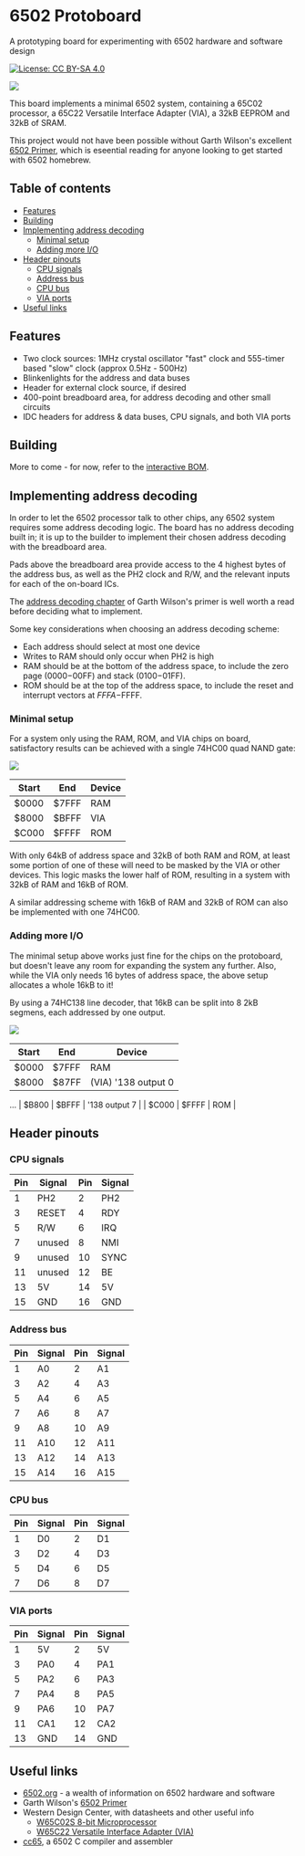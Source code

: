 # 6502 Protoboard

A prototyping board for experimenting with 6502 hardware and software design

[![License: CC BY-SA 4.0](https://img.shields.io/badge/License-CC%20BY--SA%204.0-lightgrey.svg)](https://creativecommons.org/licenses/by-sa/4.0/)

![](img/proto.png)

This board implements a minimal 6502 system, containing a 65C02 processor, a 65C22 Versatile Interface Adapter (VIA), a 32kB EEPROM and 32kB of SRAM.

This project would not have been possible without Garth Wilson's excellent [6502 Primer](https://wilsonminesco.com/6502primer/index.html), which is eseential reading for anyone looking to get started with 6502 homebrew.

## Table of contents

- [Features](#features)
- [Building](#building)
- [Implementing address decoding](#implementing-address-decoding)
  - [Minimal setup](#minimal-setup)
  - [Adding more I/O](#adding-more-i-o)
- [Header pinouts](#header-pinouts)
  - [CPU signals](#cpu-signals)
  - [Address bus](#address-bus)
  - [CPU bus](#cpu-bus)
  - [VIA ports](#via-ports)
- [Useful links](#useful-links)

## Features

- Two clock sources: 1MHz crystal oscillator "fast" clock and 555-timer based "slow" clock (approx 0.5Hz - 500Hz)
- Blinkenlights for the address and data buses
- Header for external clock source, if desired
- 400-point breadboard area, for address decoding and other small circuits
- IDC headers for address & data buses, CPU signals, and both VIA ports

## Building

More to come - for now, refer to the [interactive BOM](https://rjhelms.github.io/6502proto/ibom.html).

## Implementing address decoding

In order to let the 6502 processor talk to other chips, any 6502 system requires some address decoding logic. The board has no address decoding built in; it is up to the builder to implement their chosen address decoding with the breadboard area.

Pads above the breadboard area provide access to the 4 highest bytes of the address bus, as well as the PH2 clock and R/W, and the relevant inputs for each of the on-board ICs.

The [address decoding chapter](https://wilsonminesco.com/6502primer/addr_decoding.html) of Garth Wilson's primer is well worth a read before deciding what to implement.

Some key considerations when choosing an address decoding scheme:

- Each address should select at most one device
- Writes to RAM should only occur when PH2 is high
- RAM should be at the bottom of the address space, to include the  zero  page ($0000-$00FF) and stack ($0100-$01FF).
- ROM should be at the top of the address space, to include the reset and interrupt vectors at $FFFA-$FFFF.

### Minimal setup

For a system only using the RAM, ROM, and VIA chips on board, satisfactory results can be achieved with a single 74HC00 quad NAND gate:

![](img/address_decode1.png)

| Start | End   | Device |
|-------|-------|--------|
| $0000 | $7FFF | RAM    |
| $8000 | $BFFF | VIA    |
| $C000 | $FFFF | ROM    |

With only 64kB of address space and 32kB of both RAM and ROM, at least some portion of one of these will need to be masked by the VIA or other devices. This logic masks the lower half of ROM, resulting in a system with 32kB of RAM and 16kB of ROM.

A similar addressing scheme with 16kB of RAM and 32kB of ROM can also be implemented with one 74HC00.

### Adding more I/O

The minimal setup above works just fine for the chips on the protoboard, but doesn't leave any room for expanding the system any further. Also, while the VIA only needs 16 bytes of address space, the above setup allocates a whole 16kB to it!

By using a 74HC138 line decoder, that 16kB can be split into 8 2kB segmens, each addressed by one output.

![](img/address_decode2.png)

| Start | End   | Device |
|-------|-------|--------|
| $0000 | $7FFF | RAM    |
| $8000 | $87FF | (VIA) '138 output 0 |
...
| $B800 | $BFFF | '138 output 7 |
| $C000 | $FFFF | ROM    |

## Header pinouts

### CPU signals

| Pin | Signal | Pin | Signal |
|-----|--------|-----|--------|
| 1   | PH2    | 2   | PH2    |
| 3   | RESET  | 4   | RDY    |
| 5   | R/W    | 6   | IRQ    |
| 7   | unused | 8   | NMI    |
| 9   | unused | 10  | SYNC   |
| 11  | unused | 12  | BE     |
| 13  | 5V     | 14  | 5V     |
| 15  | GND    | 16  | GND    |

### Address bus

| Pin | Signal | Pin | Signal |
|-----|--------|-----|--------|
| 1   | A0     | 2   | A1     |
| 3   | A2     | 4   | A3     |
| 5   | A4     | 6   | A5     |
| 7   | A6     | 8   | A7     |
| 9   | A8     | 10  | A9     |
| 11  | A10    | 12  | A11    |
| 13  | A12    | 14  | A13    |
| 15  | A14    | 16  | A15    |

### CPU bus

| Pin | Signal | Pin | Signal |
|-----|--------|-----|--------|
| 1   | D0     | 2   | D1     |
| 3   | D2     | 4   | D3     |
| 5   | D4     | 6   | D5     |
| 7   | D6     | 8   | D7     |

### VIA ports

| Pin | Signal | Pin | Signal |
|-----|--------|-----|--------|
| 1   | 5V     | 2   | 5V     |
| 3   | PA0    | 4   | PA1    |
| 5   | PA2    | 6   | PA3    |
| 7   | PA4    | 8   | PA5    |
| 9   | PA6    | 10  | PA7    |
| 11  | CA1    | 12  | CA2    |
| 13  | GND    | 14  | GND    |

## Useful links

- [6502.org](http://6502.org/) - a wealth of information on 6502 hardware and software
- Garth Wilson's [6502 Primer](https://wilsonminesco.com/6502primer/index.html)
- Western Design Center, with datasheets and other useful info
  - [W65C02S 8-bit Microprocessor](https://www.westerndesigncenter.com/wdc/w65c02s-chip.php)
  - [W65C22 Versatile Interface Adapter (VIA)](https://www.westerndesigncenter.com/wdc/w65c22-chip.php)
- [cc65](https://cc65.github.io/), a 6502 C compiler and assembler
